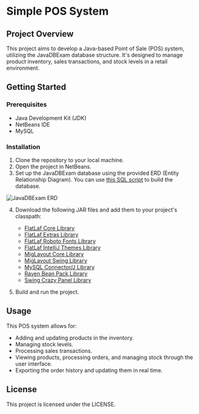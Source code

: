 # Simple POS System

## Project Overview

This project aims to develop a Java-based Point of Sale (POS) system, utilizing the JavaDBExam database structure. It's designed to manage product inventory, sales transactions, and stock levels in a retail environment.

## Getting Started

### Prerequisites

- Java Development Kit (JDK)
- NetBeans IDE
- MySQL

### Installation

1. Clone the repository to your local machine.
2. Open the project in NetBeans.
3. Set up the JavaDBExam database using the provided ERD (Entity Relationship Diagram). You can use [this SQL script](https://github.com/danlabrador/univ-simple-pos-system/blob/main/database.sql) to build the database.

![JavaDBExam ERD](https://danlabrador.notion.site/image/https%3A%2F%2Fprod-files-secure.s3.us-west-2.amazonaws.com%2F7e34410a-8d32-4234-89e2-09fd39557494%2F93092ff9-3a6f-4cf1-bdff-d03b01f950dd%2FUntitled.png?table=block&id=a8a5e1c6-1bed-4142-a44b-301f5981cae6&spaceId=7e34410a-8d32-4234-89e2-09fd39557494&width=670&userId=&cache=v2)

4. Download the following JAR files and add them to your project's classpath:
   - [FlatLaf Core Library](https://search.maven.org/artifact/com.formdev/flatlaf/3.2.5/jar)
   - [FlatLaf Extras Library](https://search.maven.org/artifact/com.formdev/flatlaf-extras/3.2.5/jar)
   - [FlatLaf Roboto Fonts Library](https://search.maven.org/artifact/com.formdev/flatlaf-fonts-roboto/2.137/jar)
   - [FlatLaf IntelliJ Themes Library](https://search.maven.org/artifact/com.formdev/flatlaf-intellij-themes/3.2.5/jar)
   - [MigLayout Core Library](https://github.com/DJ-Raven/swing-crazy-panel/tree/main/library)
   - [MigLayout Swing Library](https://github.com/DJ-Raven/swing-crazy-panel/tree/main/library)
   - [MySQL Connector/J Library](https://mvnrepository.com/artifact/com.mysql/mysql-connector-j/8.2.0)
   - [Raven Bean Pack Library](https://github.com/DJ-Raven/raven-bean-pack/tree/main/raven-bean-pack)
   - [Swing Crazy Panel Library](https://github.com/DJ-Raven/swing-crazy-panel/tree/main/library)

5. Build and run the project.

## Usage

This POS system allows for:

- Adding and updating products in the inventory.
- Managing stock levels.
- Processing sales transactions.
- Viewing products, processing orders, and managing stock through the user interface.
- Exporting the order history and updating them in real time.

## License

This project is licensed under the LICENSE.
